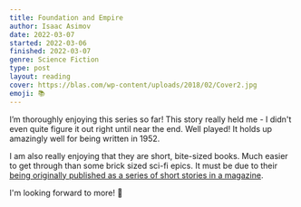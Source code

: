 ```yaml
---
title: Foundation and Empire
author: Isaac Asimov
date: 2022-03-07
started: 2022-03-06
finished: 2022-03-07
genre: Science Fiction
type: post
layout: reading
cover: https://blas.com/wp-content/uploads/2018/02/Cover2.jpg
emoji: 📚
---
```


I’m thoroughly enjoying this series so far! This story really held me - I didn't even quite figure it out right until near the end. Well played! It holds up amazingly well for being written in 1952.

I am also really enjoying that they are short, bite-sized books. Much easier to get through than some brick sized sci-fi epics. It must be due to their [being originally published as a series of short stories in a magazine](https://en.m.wikipedia.org/wiki/Foundation_and_Empire).

I'm looking forward to more! 🚀